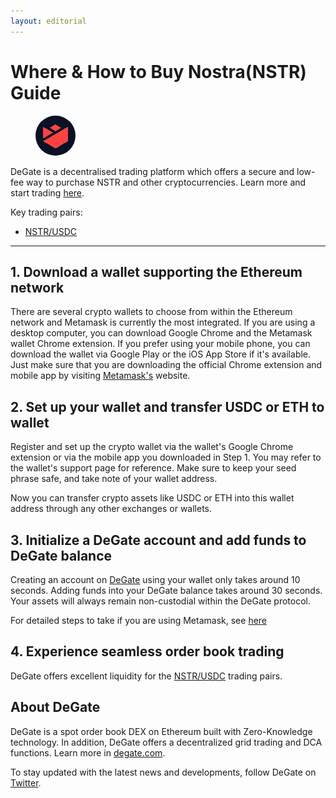 ```yaml
---
layout: editorial
---
```


# Where & How to Buy Nostra(NSTR) Guide

<figure><img src="../.gitbook/assets/nstr_0x610dbd98a28ebba525e9926b6aaf88f9159edbfd1718338064990.jpg" alt="NSTR" width="64" style="border-radius: 50%;"><figcaption></figcaption></figure>

DeGate is a decentralised trading platform which offers a secure and low-fee way to purchase NSTR and other cryptocurrencies. Learn more and start trading [here](https://app.degate.com/trade/USDC/0x610dbd98a28ebba525e9926b6aaf88f9159edbfd?utm_source=howtobuy).&#x20;

Key trading pairs:

* [NSTR/USDC](https://app.degate.com/trade/USDC/0x610dbd98a28ebba525e9926b6aaf88f9159edbfd?utm_source=howtobuy)

***

## 1. Download a wallet supporting the Ethereum network

There are several crypto wallets to choose from within the Ethereum network and Metamask is currently the most integrated. If you are using a desktop computer, you can download Google Chrome and the Metamask wallet Chrome extension. If you prefer using your mobile phone, you can download the wallet via Google Play or the iOS App Store if it's available. Just make sure that you are downloading the official Chrome extension and mobile app by visiting [Metamask's](https://metamask.io/) website.

## 2. Set up your wallet and transfer USDC or ETH to wallet

Register and set up the crypto wallet via the wallet's Google Chrome extension or via the mobile app you downloaded in Step 1. You may refer to the wallet's support page for reference. Make sure to keep your seed phrase safe, and take note of your wallet address.&#x20;

Now you can transfer crypto assets like USDC or ETH into this wallet address through any other exchanges or wallets.

## 3. Initialize a DeGate account and add funds to DeGate balance

Creating an account on [DeGate](https://app.degate.com/?utm_source=NSTR_howtobuy) using your wallet only takes around 10 seconds. Adding funds into your DeGate balance takes around 30 seconds. Your assets will always remain non-custodial within the DeGate protocol.

For detailed steps to take if you are using Metamask, see [here](https://docs.degate.com/v/product_en/main-features/wallet-connectivity/metamask)

## 4. Experience seamless order book trading

DeGate offers excellent liquidity for the [NSTR/USDC](https://app.degate.com/trade/USDC/0x610dbd98a28ebba525e9926b6aaf88f9159edbfd?utm_source=howtobuy) trading pairs.&#x20;

## About DeGate

DeGate is a spot order book DEX on Ethereum built with Zero-Knowledge technology. In addition, DeGate offers a decentralized grid trading and DCA functions. Learn more in [degate.com](https://degate.com/?utm_source=NSTR_howtobuy).

To stay updated with the latest news and developments, follow DeGate on [Twitter](https://twitter.com/degatedex).
